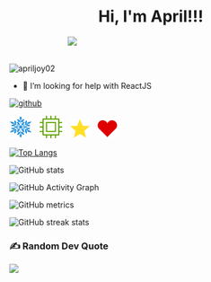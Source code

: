<h1 align="center">Hi, I'm April!!!</h1>
<img align="right" src="https://user-images.githubusercontent.com/74038190/221352989-518609ab-b4d1-459e-929f-a08cd2bd9b3c.gif" width="400">
<br><br>

<p align="left"> <img src="https://komarev.com/ghpvc/?username=apriljoy02&label=Profile%20views&color=0e75b6&style=flat" alt="apriljoy02" /> </p>

- 🤔 I’m looking for help with ReactJS 


[<img src='https://cdn.jsdelivr.net/npm/simple-icons@3.0.1/icons/github.svg' alt='github' height='40'>](https://github.com/Apriljoy02)  

<a href='https://archiveprogram.github.com/'><img src='https://raw.githubusercontent.com/acervenky/animated-github-badges/master/assets/acbadge.gif' width='40' height='40'></a> <a href='https://docs.github.com/en/developers'><img src='https://raw.githubusercontent.com/acervenky/animated-github-badges/master/assets/devbadge.gif' width='40' height='40'></a> <a href='https://stars.github.com/'><img src='https://raw.githubusercontent.com/acervenky/animated-github-badges/master/assets/starbadge.gif' width='35' height='35'></a> <a href='https://docs.github.com/en/github/supporting-the-open-source-community-with-github-sponsors'><img src='https://raw.githubusercontent.com/acervenky/animated-github-badges/master/assets/sponsorbadge.gif' width='35' height='35'></a> 

[![Top Langs](https://github-readme-stats.vercel.app/api/top-langs/?username=Apriljoy02)](https://github.com/anuraghazra/github-readme-stats)

![GitHub stats](https://github-readme-stats.vercel.app/api?username=Apriljoy02&show_icons=true)  

![GitHub Activity Graph](https://activity-graph.herokuapp.com/graph?username=Apriljoy02)  

![GitHub metrics](https://metrics.lecoq.io/Apriljoy02)  

![GitHub streak stats](https://streak-stats.demolab.com/?user=Apriljoy02)  


### ✍️ Random Dev Quote
![](https://quotes-github-readme.vercel.app/api?type=horizontal&theme=dark)

